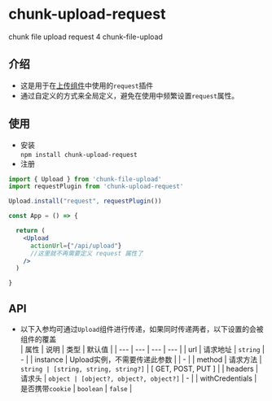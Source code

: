 # chunk-upload-request
chunk file upload request 4 chunk-file-upload

## 介绍  
- 这是用于在[上传组件](https://github.com/food-billboard/chunk-file-load-component)中使用的`request`插件  
- 通过自定义的方式来全局定义，避免在使用中频繁设置`request`属性。

## 使用
- 安装  
`npm install chunk-upload-request`  
- 注册  
```jsx
import { Upload } from 'chunk-file-upload'
import requestPlugin from 'chunk-upload-request'

Upload.install("request", requestPlugin())

const App = () => {

  return (
    <Upload 
      actionUrl={"/api/upload"}
      //这里就不再需要定义 request 属性了
    />
  )

}

```

## API 
- 以下入参均可通过`Upload`组件进行传递，如果同时传递两者，以下设置的会被组件的覆盖  
| 属性 | 说明 | 类型 | 默认值 |
| --- | --- | --- | --- |
| url | 请求地址 | `string` | - |
| instance | Upload实例，不需要传递此参数 |  | - |
| method | 请求方法 | `string | [string, string, string?]` | [ GET, POST, PUT ] | 
| headers | 请求头 | `object | [object?, object?, object?]` | - | 
| withCredentials | 是否携带`cookie` | `boolean` | `false` | 
